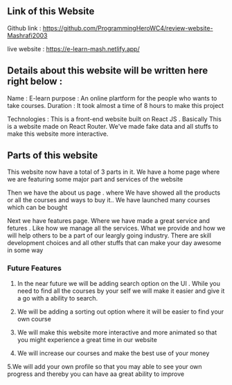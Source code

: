 ## Link of this Website

Github link : https://github.com/ProgrammingHeroWC4/review-website-Mashrafi2003

live website : https://e-learn-mash.netlify.app/

## Details about this website will be written here right below :

Name : E-learn
purpose : An online plartform for the people who wants to take courses.
Duration : It took almost a time of 8 hours to make this project

Technologies : This is a front-end website built on React JS . Basically This is a website made on React Router.
We've made fake data and all stuffs to make this website more interactive.

## Parts of this website

This website now have a total of 3 parts in it. We have a home page where we are featuring some major part and services 
of the website

Then we have the about us page . where We have showed all the products or all the courses and ways to buy it.. We have 
launched many courses which can be bought

Next we have features page. Where we have made a great service and fetures . Like how we manage all the services.
What we provide and how we will help others to be a part of our leargly going industry. There are skill development 
choices and all other stuffs that can make your day awesome in some way

### Future Features

1. In the near future we will be adding search option on the UI . While you need to find all the courses by your self
we will make it easier and give it a go with a ability to search.

2. We will be adding a sorting out option where it will be easier to find your own course

3. We will make this website more interactive and more animated so that you might experience a great time in our website

4. We will increase our courses and make the best use of your money

5.We will add your own profile so that you may able to see your own progress and thereby you can have aa great ability to improve